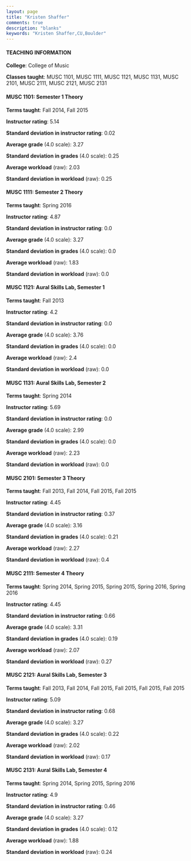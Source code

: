 ```yaml
---
layout: page
title: "Kristen Shaffer" 
comments: true
description: "blanks"
keywords: "Kristen Shaffer,CU,Boulder"
---
```

<head>
<script src="https://ajax.googleapis.com/ajax/libs/jquery/2.1.3/jquery.min.js"></script>
<script src="https://dl.dropboxusercontent.com/s/pc42nxpaw1ea4o9/highcharts.js?dl=0"></script>
<!-- <script src="../assets/js/highcharts.js"></script> -->
<style type="text/css">@font-face {
	font-family: "Bebas Neue";
	src: url(https://www.filehosting.org/file/details/544349/BebasNeue Regular.otf) format("opentype");
	}
	h1.Bebas { 
		font-family: "Bebas Neue", Verdana, Tahoma;
	}
</style>
</head>
	   
#### TEACHING INFORMATION

**College**: College of Music

**Classes taught**: MUSC 1101, MUSC 1111, MUSC 1121, MUSC 1131, MUSC 2101, MUSC 2111, MUSC 2121, MUSC 2131

#### MUSC 1101: Semester 1 Theory

**Terms taught**: Fall 2014, Fall 2015

**Instructor rating**: 5.14

**Standard deviation in instructor rating**: 0.02

**Average grade** (4.0 scale): 3.27

**Standard deviation in grades** (4.0 scale): 0.25

**Average workload** (raw): 2.03

**Standard deviation in workload** (raw): 0.25

#### MUSC 1111: Semester 2 Theory

**Terms taught**: Spring 2016

**Instructor rating**: 4.87

**Standard deviation in instructor rating**: 0.0

**Average grade** (4.0 scale): 3.27

**Standard deviation in grades** (4.0 scale): 0.0

**Average workload** (raw): 1.83

**Standard deviation in workload** (raw): 0.0

#### MUSC 1121: Aural Skills Lab, Semester 1

**Terms taught**: Fall 2013

**Instructor rating**: 4.2

**Standard deviation in instructor rating**: 0.0

**Average grade** (4.0 scale): 3.76

**Standard deviation in grades** (4.0 scale): 0.0

**Average workload** (raw): 2.4

**Standard deviation in workload** (raw): 0.0

#### MUSC 1131: Aural Skills Lab, Semester 2

**Terms taught**: Spring 2014

**Instructor rating**: 5.69

**Standard deviation in instructor rating**: 0.0

**Average grade** (4.0 scale): 2.99

**Standard deviation in grades** (4.0 scale): 0.0

**Average workload** (raw): 2.23

**Standard deviation in workload** (raw): 0.0

#### MUSC 2101: Semester 3 Theory

**Terms taught**: Fall 2013, Fall 2014, Fall 2015, Fall 2015

**Instructor rating**: 4.45

**Standard deviation in instructor rating**: 0.37

**Average grade** (4.0 scale): 3.16

**Standard deviation in grades** (4.0 scale): 0.21

**Average workload** (raw): 2.27

**Standard deviation in workload** (raw): 0.4

#### MUSC 2111: Semester 4 Theory

**Terms taught**: Spring 2014, Spring 2015, Spring 2015, Spring 2016, Spring 2016

**Instructor rating**: 4.45

**Standard deviation in instructor rating**: 0.66

**Average grade** (4.0 scale): 3.31

**Standard deviation in grades** (4.0 scale): 0.19

**Average workload** (raw): 2.07

**Standard deviation in workload** (raw): 0.27

#### MUSC 2121: Aural Skills Lab, Semester 3

**Terms taught**: Fall 2013, Fall 2014, Fall 2015, Fall 2015, Fall 2015, Fall 2015

**Instructor rating**: 5.09

**Standard deviation in instructor rating**: 0.68

**Average grade** (4.0 scale): 3.27

**Standard deviation in grades** (4.0 scale): 0.22

**Average workload** (raw): 2.02

**Standard deviation in workload** (raw): 0.17

#### MUSC 2131: Aural Skills Lab, Semester 4

**Terms taught**: Spring 2014, Spring 2015, Spring 2016

**Instructor rating**: 4.9

**Standard deviation in instructor rating**: 0.46

**Average grade** (4.0 scale): 3.27

**Standard deviation in grades** (4.0 scale): 0.12

**Average workload** (raw): 1.88

**Standard deviation in workload** (raw): 0.24

